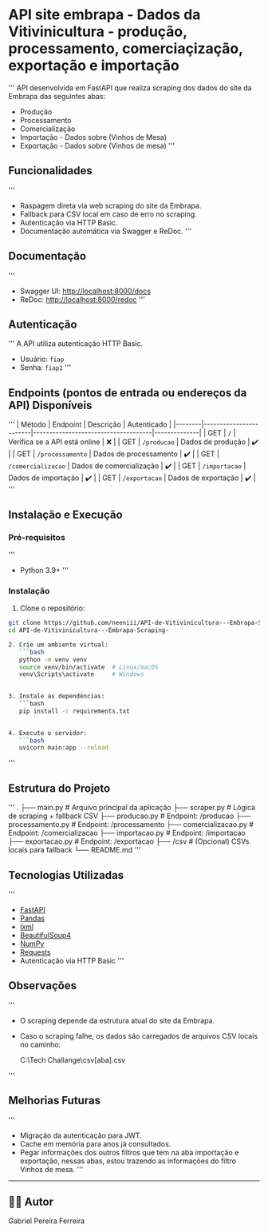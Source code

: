 # API site embrapa - Dados da Vitivinicultura - produção, processamento, comerciaçização, exportação e importação
'''
API desenvolvida em FastAPI que realiza scraping dos dados do site da Embrapa das seguintes abas:

- Produção
- Processamento
- Comercialização
- Importação - Dados sobre (Vinhos de Mesa)
- Exportação - Dados sobre (Vinhos de mesa)
'''

## Funcionalidades
'''
- Raspagem direta via web scraping do site da Embrapa.
- Fallback para CSV local em caso de erro no scraping.
- Autenticação via HTTP Basic.
- Documentação automática via Swagger e ReDoc.
'''

## Documentação
'''
- Swagger UI: [http://localhost:8000/docs](http://localhost:8000/docs)
- ReDoc: [http://localhost:8000/redoc](http://localhost:8000/redoc)
'''

## Autenticação
'''
A API utiliza autenticação HTTP Basic.

- Usuário: `fiap`
- Senha: `fiap1`
'''

## Endpoints (pontos de entrada ou endereços da API) Disponíveis
'''
| Método | Endpoint              | Descrição                          | Autenticado |
|--------|------------------------|-------------------------------------|--------------|
| GET    | `/`                    | Verifica se a API está online      | ❌           |
| GET    | `/producao`            | Dados de produção                  | ✔️           |
| GET    | `/processamento`       | Dados de processamento             | ✔️           |
| GET    | `/comercializacao`     | Dados de comercialização           | ✔️           |
| GET    | `/importacao`          | Dados de importação                | ✔️           |
| GET    | `/exportacao`          | Dados de exportação                | ✔️           |
'''
## Instalação e Execução

### Pré-requisitos
'''
- Python 3.9+
'''
### Instalação

1. Clone o repositório:

```bash
git clone https://github.com/neeniii/API-de-Vitivinicultura---Embrapa-Scraping-
cd API-de-Vitivinicultura---Embrapa-Scraping-

2. Crie um ambiente virtual:
   ```bash
   python -m venv venv
   source venv/bin/activate  # Linux/macOS
   venv\Scripts\activate     # Windows
   

3. Instale as dependências:
   ```bash
   pip install -r requirements.txt
   

4. Execute o servidor:
   ```bash
   uvicorn main:app --reload
   ```



'''
## Estrutura do Projeto
'''
.
├── main.py                   # Arquivo principal da aplicação
├── scraper.py                # Lógica de scraping + fallback CSV
├── producao.py               # Endpoint: /producao
├── processamento.py          # Endpoint: /processamento
├── comercializacao.py        # Endpoint: /comercializacao
├── importacao.py             # Endpoint: /importacao
├── exportacao.py             # Endpoint: /exportacao
├── /csv                      # (Opcional) CSVs locais para fallback
└── README.md
'''

## Tecnologias Utilizadas
'''
- [FastAPI](https://fastapi.tiangolo.com/)
- [Pandas](https://pandas.pydata.org/)
- [lxml](https://lxml.de/)
- [BeautifulSoup4](https://www.crummy.com/software/BeautifulSoup/)
- [NumPy](https://numpy.org/)
- [Requests](https://docs.python-requests.org/)
- Autenticação via HTTP Basic
'''

## Observações
'''
- O scraping depende da estrutura atual do site da Embrapa.
- Caso o scraping falhe, os dados são carregados de arquivos CSV locais no caminho:

  C:\Tech Challange\csv\[aba].csv
  
'''

## Melhorias Futuras
'''
- Migração da autenticação para JWT.
- Cache em memória para anos já consultados.
- Pegar informações dos outros filtros que tem na aba importação e exportação, nessas abas, estou trazendo as informações do filtro Vinhos de mesa.
'''
---

## 👨‍💻 Autor

Gabriel Pereira Ferreira
